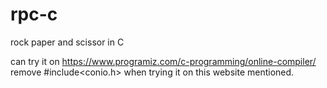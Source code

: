 # rpc-c
rock paper and scissor in C


can try it on https://www.programiz.com/c-programming/online-compiler/
remove #include<conio.h> when trying it on this website mentioned.
